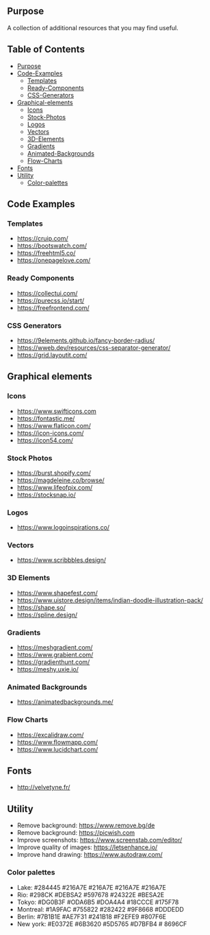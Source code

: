 ## Purpose

A collection of additional resources that you may find useful.

## Table of Contents
<!--ts-->

- [Purpose](#Purpose)
- [Code-Examples](#Code-Examples)
  - [Templates](#Templates)
  - [Ready-Components](#Ready-Components)
  - [CSS-Generators](#CSS-Generators)
- [Graphical-elements](#Graphical-elements)
  - [Icons](#Icons)
  - [Stock-Photos](#Stock-Photos)
  - [Logos](#Logos)
  - [Vectors](#Vectors)
  - [3D-Elements](#3D-Elements)
  - [Gradients](#Gradients)
  - [Animated-Backgrounds](#Animated-Backgrounds)
  - [Flow-Charts](#Flow-Charts)
- [Fonts](#Fonts)
- [Utility](#Utility)
  - [Color-palettes](#Color-palettes)

<!--te-->

## Code Examples

### Templates

* https://cruip.com/
* https://bootswatch.com/
* https://freehtml5.co/
* https://onepagelove.com/

### Ready Components

* https://collectui.com/
* https://purecss.io/start/
* https://freefrontend.com/

### CSS Generators

* https://9elements.github.io/fancy-border-radius/
* https://wweb.dev/resources/css-separator-generator/
* https://grid.layoutit.com/

## Graphical elements

### Icons

* https://www.swifticons.com
* https://fontastic.me/
* https://www.flaticon.com/
* https://icon-icons.com/
* https://icon54.com/

### Stock Photos

* https://burst.shopify.com/
* https://magdeleine.co/browse/
* https://www.lifeofpix.com/
* https://stocksnap.io/

### Logos

* https://www.logoinspirations.co/

### Vectors

* https://www.scribbbles.design/

### 3D Elements

* https://www.shapefest.com/
* https://www.uistore.design/items/indian-doodle-illustration-pack/
* https://shape.so/
* https://spline.design/

### Gradients

* https://meshgradient.com/
* https://www.grabient.com/
* https://gradienthunt.com/
* https://meshy.uxie.io/

### Animated Backgrounds

* https://animatedbackgrounds.me/

### Flow Charts

* https://excalidraw.com/
* https://www.flowmapp.com/
* https://www.lucidchart.com/

## Fonts

* http://velvetyne.fr/

## Utility

* Remove background: https://www.remove.bg/de
* Remove background: https://picwish.com
* Improve screenshots: https://www.screenstab.com/editor/
* Improve quality of images: https://letsenhance.io/
* Improve hand drawing: https://www.autodraw.com/

### Color palettes

* Lake: #284445 #216A7E #216A7E #216A7E #216A7E
* Rio: #298CK #DEBSA2 #597678 #24322E #BESA2E
* Tokyo: #DG0B3F #ODA6B5 #DOA4A4 #18CCCE #175F78
* Montreal: #1A9FAC #755822 #282422 #9F8668 #DDDEDD
* Berlin: #7B1B1E #AE7F31 #241B18 #F2EFE9 #807F6E
* New york: #E0372E #6B3620 #5D5765 #D7BFB4 # 8696CF
